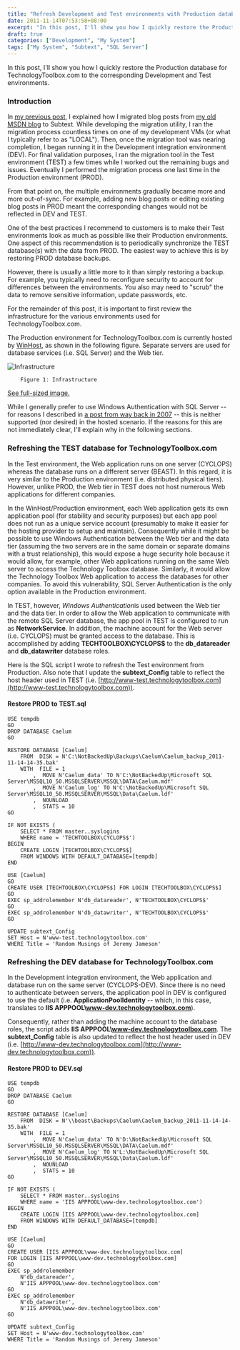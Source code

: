 ```yaml
---
title: "Refresh Development and Test environments with Production database (a.k.a. Building TechnologyToolbox.com, part 7)"
date: 2011-11-14T07:53:58+08:00
excerpt: "In this post, I'll show you how I quickly restore the Production database for TechnologyToolbox.com to the corresponding Development and Test environments..."
draft: true
categories: ["Development", "My System"]
tags: ["My System", "Subtext", "SQL Server"]
---
```


In this post, I'll show you how I quickly restore the Production database
for TechnologyToolbox.com to the corresponding Development and Test environments.

### Introduction

In
[my previous post](/blog/jjameson/2011/11/13/building-technologytoolbox-com-part-6), I explained how I migrated blog posts from
[my old MSDN blog](http://blogs.msdn.com/b/jjameson/) to Subtext.
While developing the migration utility, I ran the migration process countless
times on one of my development VMs (or what I typically refer to as "LOCAL").
Then, once the migration tool was nearing completion, I began running it in
the Development integration environment (DEV). For final validation purposes,
I ran the migration tool in the Test environment (TEST) a few times while I
worked out the remaining bugs and issues. Eventually I performed the migration
process one last time in the Production environment (PROD).

From that point on, the multiple environments gradually became more and more
out-of-sync. For example, adding new blog posts or editing existing blog posts
in PROD meant the corresponding changes would not be reflected in DEV and TEST.

One of the best practices I recommend to customers is to make their Test
environments look as much as possible like their Production environments. One
aspect of this recommendation is to periodically synchronize the TEST database(s)
with the data from PROD. The easiest way to achieve this is by restoring PROD
database backups.

However, there is usually a little more to it than simply restoring a backup.
For example, you typically need to reconfigure security to account for differences
between the environments. You also may need to "scrub" the data to remove sensitive
information, update passwords, etc.

For the remainder of this post, it is important to first review the infrastructure
for the various environments used for TechnologyToolbox.com.

The Production environment for TechnologyToolbox.com is currently hosted
by [WinHost](http://www.winhost.com), as shown in the following figure.
Separate servers are used for database services (i.e. SQL Server) and the Web
tier.

![Infrastructure](https://www.technologytoolbox.com/blog/images/www_technologytoolbox_com/blog/jjameson/8/r_Technology-Toolbox-Infrastructure.jpg)

    	Figure 1: Infrastructure

[See full-sized image.](/blog/images/www_technologytoolbox_com/blog/jjameson/8/o_Technology-Toolbox-Infrastructure.jpg)

While I generally prefer to use Windows Authentication with SQL Server --
for reasons I described in
[a post from way back in 2007](/blog/jjameson/2007/03/23/sql-server-authentication-modes) -- this is neither supported (nor desired)
in the hosted scenario. If the reasons for this are not immediately clear, I'll
explain why in the following sections.

### Refreshing the TEST database for TechnologyToolbox.com

In the Test environment, the Web application runs on one server (CYCLOPS)
whereas the database runs on a different server (BEAST). In this regard, it
is very similar to the Production environment (i.e. distributed physical tiers).
However, unlike PROD, the Web tier in TEST does not host numerous Web applications
for different companies.

In the WinHost/Production environment, each Web application gets its own
application pool (for stability and security purposes) but each app pool does
not run as a unique service account (presumably to make it easier for the hosting
provider to setup and maintain). Consequently while it might be possible to
use Windows Authentication between the Web tier and the data tier (assuming
the two servers are in the same domain or separate domains with a trust relationship),
this would expose a huge security hole because it would allow, for example,
other Web applications running on the same Web server to access the Technology
Toolbox database. Similarly, it would allow the Technology Toolbox Web application
to access the databases for other companies. To avoid this vulnerability, SQL
Server Authentication is the only option available in the Production environment.

In TEST, however, *Windows Authentication*is used between the Web
tier and the data tier. In order to allow the Web application to communicate
with the remote SQL Server database, the app pool in TEST is configured to run
as **NetworkService**. In addition, the machine account for the
Web server (i.e. CYCLOPS) must be granted access to the database. This is accomplished
by adding **TECHTOOLBOX\CYCLOPS$** to the **db\_datareader** and **db\_datawriter** database roles.

Here is the SQL script I wrote to refresh the Test environment from Production.
Also note that I update the **subtext\_Config** table to reflect
the host header used in TEST (i.e.
[http://www-test.technologytoolbox.com](http://www-test.technologytoolbox.com)).

#### Restore PROD to TEST.sql

```
USE tempdb
GO
DROP DATABASE Caelum
GO

RESTORE DATABASE [Caelum]
    FROM  DISK = N'C:\NotBackedUp\Backups\Caelum\Caelum_backup_2011-11-14-14-35.bak'
    WITH  FILE = 1
        ,  MOVE N'Caelum_data' TO N'C:\NotBackedUp\Microsoft SQL Server\MSSQL10_50.MSSQLSERVER\MSSQL\DATA\Caelum.mdf'
        ,  MOVE N'Caelum_log' TO N'C:\NotBackedUp\Microsoft SQL Server\MSSQL10_50.MSSQLSERVER\MSSQL\Data\Caelum.ldf'
        ,  NOUNLOAD
        ,  STATS = 10
GO

IF NOT EXISTS (
    SELECT * FROM master..syslogins
    WHERE name = 'TECHTOOLBOX\CYCLOPS$')
BEGIN
    CREATE LOGIN [TECHTOOLBOX\CYCLOPS$]
    FROM WINDOWS WITH DEFAULT_DATABASE=[tempdb]
END

USE [Caelum]
GO
CREATE USER [TECHTOOLBOX\CYCLOPS$] FOR LOGIN [TECHTOOLBOX\CYCLOPS$]
GO
EXEC sp_addrolemember N'db_datareader', N'TECHTOOLBOX\CYCLOPS$'
GO
EXEC sp_addrolemember N'db_datawriter', N'TECHTOOLBOX\CYCLOPS$'
GO

UPDATE subtext_Config
SET Host = N'www-test.technologytoolbox.com'
WHERE Title = 'Random Musings of Jeremy Jameson'
```

### Refreshing the DEV database for TechnologyToolbox.com

In the Development integration environment, the Web application and database
run on the same server (CYCLOPS-DEV). Since there is no need to authenticate
between servers, the application pool in DEV is configured to use the default
(i.e. **ApplicationPoolIdentity** -- which, in this case, translates
to **IIS APPPOOL\www-dev.technologytoolbox.com**).

Consequently, rather than adding the machine account to the database roles,
the script adds **IIS APPPOOL\www-dev.technologytoolbox.com**.
The **subtext\_Config** table is also updated to reflect the host
header used in DEV (i.e. [http://www-dev.technologytoolbox.com](http://www-dev.technologytoolbox.com)).

#### Restore PROD to DEV.sql

```
USE tempdb
GO
DROP DATABASE Caelum
GO

RESTORE DATABASE [Caelum]
    FROM  DISK = N'\\beast\Backups\Caelum\Caelum_backup_2011-11-14-14-35.bak'
    WITH  FILE = 1
        ,  MOVE N'Caelum_data' TO N'D:\NotBackedUp\Microsoft SQL Server\MSSQL10_50.MSSQLSERVER\MSSQL\DATA\Caelum.mdf'
        ,  MOVE N'Caelum_log' TO N'L:\NotBackedUp\Microsoft SQL Server\MSSQL10_50.MSSQLSERVER\MSSQL\Data\Caelum.ldf'
        ,  NOUNLOAD
        ,  STATS = 10
GO

IF NOT EXISTS (
    SELECT * FROM master..syslogins
    WHERE name = 'IIS APPPOOL\www-dev.technologytoolbox.com')
BEGIN
    CREATE LOGIN [IIS APPPOOL\www-dev.technologytoolbox.com]
    FROM WINDOWS WITH DEFAULT_DATABASE=[tempdb]
END

USE [Caelum]
GO
CREATE USER [IIS APPPOOL\www-dev.technologytoolbox.com]
FOR LOGIN [IIS APPPOOL\www-dev.technologytoolbox.com]
GO
EXEC sp_addrolemember
    N'db_datareader',
    N'IIS APPPOOL\www-dev.technologytoolbox.com'
GO
EXEC sp_addrolemember
    N'db_datawriter',
    N'IIS APPPOOL\www-dev.technologytoolbox.com'
GO

UPDATE subtext_Config
SET Host = N'www-dev.technologytoolbox.com'
WHERE Title = 'Random Musings of Jeremy Jameson'
```

